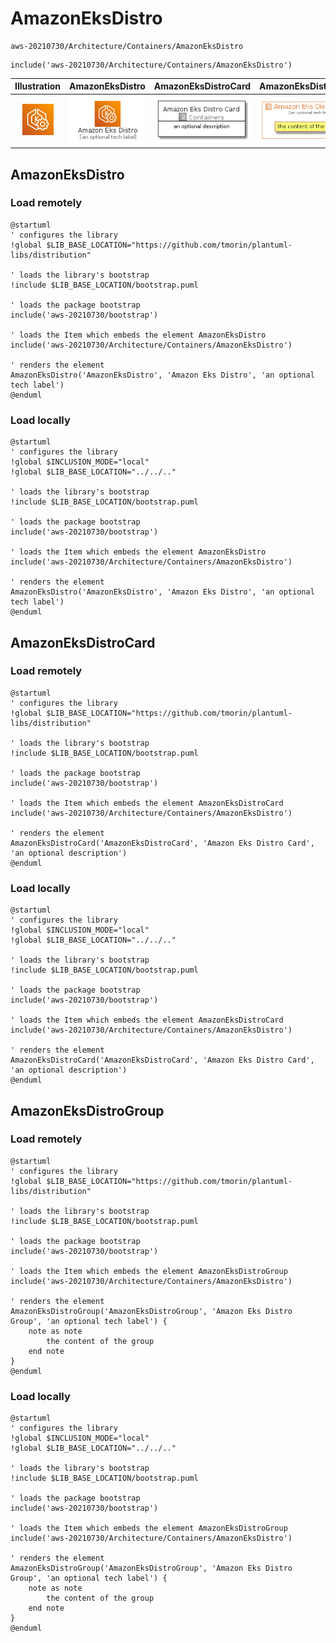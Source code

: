 # AmazonEksDistro


```text
aws-20210730/Architecture/Containers/AmazonEksDistro
```

```text
include('aws-20210730/Architecture/Containers/AmazonEksDistro')
```



| Illustration | AmazonEksDistro | AmazonEksDistroCard | AmazonEksDistroGroup |
| :---: | :---: | :---: | :---: |
| ![illustration for Illustration](../../../aws-20210730/Architecture/Containers/AmazonEksDistro.png) | ![illustration for AmazonEksDistro](../../../aws-20210730/Architecture/Containers/AmazonEksDistro.Local.png) | ![illustration for AmazonEksDistroCard](../../../aws-20210730/Architecture/Containers/AmazonEksDistroCard.Local.png) | ![illustration for AmazonEksDistroGroup](../../../aws-20210730/Architecture/Containers/AmazonEksDistroGroup.Local.png) |




## AmazonEksDistro

### Load remotely
```plantuml
@startuml
' configures the library
!global $LIB_BASE_LOCATION="https://github.com/tmorin/plantuml-libs/distribution"

' loads the library's bootstrap
!include $LIB_BASE_LOCATION/bootstrap.puml

' loads the package bootstrap
include('aws-20210730/bootstrap')

' loads the Item which embeds the element AmazonEksDistro
include('aws-20210730/Architecture/Containers/AmazonEksDistro')

' renders the element
AmazonEksDistro('AmazonEksDistro', 'Amazon Eks Distro', 'an optional tech label')
@enduml
```

### Load locally
```plantuml
@startuml
' configures the library
!global $INCLUSION_MODE="local"
!global $LIB_BASE_LOCATION="../../.."

' loads the library's bootstrap
!include $LIB_BASE_LOCATION/bootstrap.puml

' loads the package bootstrap
include('aws-20210730/bootstrap')

' loads the Item which embeds the element AmazonEksDistro
include('aws-20210730/Architecture/Containers/AmazonEksDistro')

' renders the element
AmazonEksDistro('AmazonEksDistro', 'Amazon Eks Distro', 'an optional tech label')
@enduml
```

## AmazonEksDistroCard

### Load remotely
```plantuml
@startuml
' configures the library
!global $LIB_BASE_LOCATION="https://github.com/tmorin/plantuml-libs/distribution"

' loads the library's bootstrap
!include $LIB_BASE_LOCATION/bootstrap.puml

' loads the package bootstrap
include('aws-20210730/bootstrap')

' loads the Item which embeds the element AmazonEksDistroCard
include('aws-20210730/Architecture/Containers/AmazonEksDistro')

' renders the element
AmazonEksDistroCard('AmazonEksDistroCard', 'Amazon Eks Distro Card', 'an optional description')
@enduml
```

### Load locally
```plantuml
@startuml
' configures the library
!global $INCLUSION_MODE="local"
!global $LIB_BASE_LOCATION="../../.."

' loads the library's bootstrap
!include $LIB_BASE_LOCATION/bootstrap.puml

' loads the package bootstrap
include('aws-20210730/bootstrap')

' loads the Item which embeds the element AmazonEksDistroCard
include('aws-20210730/Architecture/Containers/AmazonEksDistro')

' renders the element
AmazonEksDistroCard('AmazonEksDistroCard', 'Amazon Eks Distro Card', 'an optional description')
@enduml
```

## AmazonEksDistroGroup

### Load remotely
```plantuml
@startuml
' configures the library
!global $LIB_BASE_LOCATION="https://github.com/tmorin/plantuml-libs/distribution"

' loads the library's bootstrap
!include $LIB_BASE_LOCATION/bootstrap.puml

' loads the package bootstrap
include('aws-20210730/bootstrap')

' loads the Item which embeds the element AmazonEksDistroGroup
include('aws-20210730/Architecture/Containers/AmazonEksDistro')

' renders the element
AmazonEksDistroGroup('AmazonEksDistroGroup', 'Amazon Eks Distro Group', 'an optional tech label') {
    note as note
        the content of the group
    end note
}
@enduml
```

### Load locally
```plantuml
@startuml
' configures the library
!global $INCLUSION_MODE="local"
!global $LIB_BASE_LOCATION="../../.."

' loads the library's bootstrap
!include $LIB_BASE_LOCATION/bootstrap.puml

' loads the package bootstrap
include('aws-20210730/bootstrap')

' loads the Item which embeds the element AmazonEksDistroGroup
include('aws-20210730/Architecture/Containers/AmazonEksDistro')

' renders the element
AmazonEksDistroGroup('AmazonEksDistroGroup', 'Amazon Eks Distro Group', 'an optional tech label') {
    note as note
        the content of the group
    end note
}
@enduml
```


